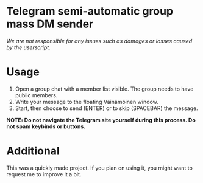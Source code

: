 # Telegram semi-automatic group mass DM sender

*We are not responsible for any issues such as damages or losses caused by the userscript.*

# Usage

1. Open a group chat with a member list visible. The group needs to have public members.
2. Write your message to the floating Väinämöinen window.
3. Start, then choose to send (ENTER) or to skip (SPACEBAR) the message.

**NOTE: Do not navigate the Telegram site yourself during this process. Do not spam keybinds or buttons.**

# Additional

This was a quickly made project. If you plan on using it, you might want to request me to improve it a bit.
